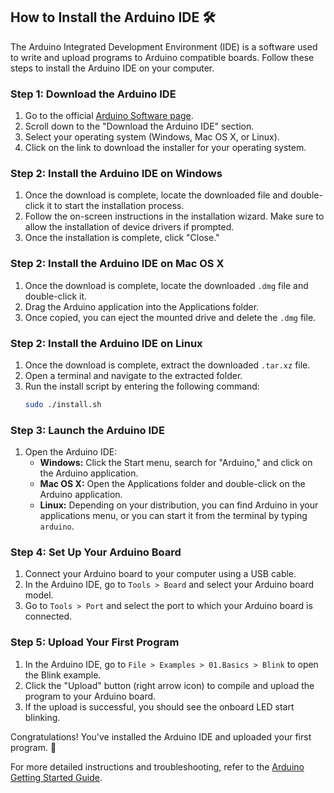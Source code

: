 ## How to Install the Arduino IDE 🛠️

The Arduino Integrated Development Environment (IDE) is a software used to write and upload programs to Arduino compatible boards. Follow these steps to install the Arduino IDE on your computer.

### Step 1: Download the Arduino IDE

1. Go to the official [Arduino Software page](https://www.arduino.cc/en/software).
2. Scroll down to the "Download the Arduino IDE" section.
3. Select your operating system (Windows, Mac OS X, or Linux).
4. Click on the link to download the installer for your operating system.

### Step 2: Install the Arduino IDE on Windows

1. Once the download is complete, locate the downloaded file and double-click it to start the installation process.
2. Follow the on-screen instructions in the installation wizard. Make sure to allow the installation of device drivers if prompted.
3. Once the installation is complete, click "Close."

### Step 2: Install the Arduino IDE on Mac OS X

1. Once the download is complete, locate the downloaded `.dmg` file and double-click it.
2. Drag the Arduino application into the Applications folder.
3. Once copied, you can eject the mounted drive and delete the `.dmg` file.

### Step 2: Install the Arduino IDE on Linux

1. Once the download is complete, extract the downloaded `.tar.xz` file.
2. Open a terminal and navigate to the extracted folder.
3. Run the install script by entering the following command:
   ```sh
   sudo ./install.sh

### Step 3: Launch the Arduino IDE

1. Open the Arduino IDE:
   - **Windows:** Click the Start menu, search for "Arduino," and click on the Arduino application.
   - **Mac OS X:** Open the Applications folder and double-click on the Arduino application.
   - **Linux:** Depending on your distribution, you can find Arduino in your applications menu, or you can start it from the terminal by typing `arduino`.

### Step 4: Set Up Your Arduino Board

1. Connect your Arduino board to your computer using a USB cable.
2. In the Arduino IDE, go to `Tools > Board` and select your Arduino board model.
3. Go to `Tools > Port` and select the port to which your Arduino board is connected.

### Step 5: Upload Your First Program

1. In the Arduino IDE, go to `File > Examples > 01.Basics > Blink` to open the Blink example.
2. Click the "Upload" button (right arrow icon) to compile and upload the program to your Arduino board.
3. If the upload is successful, you should see the onboard LED start blinking.

Congratulations! You've installed the Arduino IDE and uploaded your first program. 🎉

For more detailed instructions and troubleshooting, refer to the [Arduino Getting Started Guide](https://www.arduino.cc/en/Guide/HomePage).
